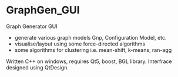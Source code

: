 # GraphGen_GUI
Graph Generator GUI
- generate various graph models Gnp, Configuration Model, etc.
- visualise/layout using some force-directed algorithms
- some algorithms for clustering i.e. mean-shift, k-means, ran-agg

Written C++ on windows, requires Qt5, boost, BGL library. 
Interfrace designed using QtDesign.
